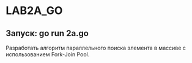 # LAB2A_GO

## Запуск: go run 2a.go

Разработать алгоритм параллельного поиска элемента в массиве с использованием Fork-Join Pool.
